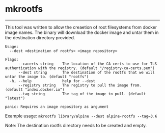 # mkrootfs
----------

This tool was written to allow the creaetion of root filesystems from docker 
image names. The binary will download the docker image and untar them in the 
destination directory provided.
```
Usage:
  --dest <destination of rootfs> <image repository>

Flags:
      --cacerts string    The location of the CA certs to use for TLS authentication with the registry. (default "/registry-ca-certs.pem")
      --dest string       The destination of the rootfs that we will untar the image to. (default "rootfs")
  -h, --help              help for --dest
      --registry string   The registry to pull the image from. (default "index.docker.io")
      --tag string        The tag of the image to pull. (default "latest")

panic: Requires an image repository as argument
```
Example usage:
`mkrootfs library/alpine --dest alpine-rootfs --tag=3.6`

Note: The destination rootfs directory needs to be created and empty.
